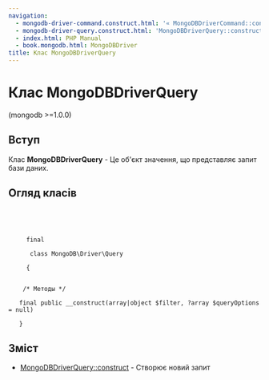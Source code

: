 ```yaml
---
navigation:
  - mongodb-driver-command.construct.html: '« MongoDBDriverCommand::construct'
  - mongodb-driver-query.construct.html: 'MongoDBDriverQuery::construct »'
  - index.html: PHP Manual
  - book.mongodb.html: MongoDBDriver
title: Клас MongoDBDriverQuery
---
```

# Клас MongoDBDriverQuery

(mongodb >=1.0.0)

## Вступ

Клас **MongoDBDriverQuery** - Це об'єкт значення, що представляє запит бази даних.

## Огляд класів

```classsynopsis



    
     final
     
      class MongoDB\Driver\Query
     
     {


    /* Методы */
    
   final public __construct(array|object $filter, ?array $queryOptions = null)

   }
```

## Зміст

-   [MongoDBDriverQuery::construct](mongodb-driver-query.construct.html) - Створює новий запит
